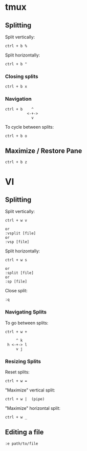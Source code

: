 # tmux

## Splitting

Split vertically:

```
ctrl + b %
```

Split horizontally:

```
ctrl + b "
```

### Closing splits

```
ctrl + b x
```

### Navigation

```
ctrl + b    ^
          <-+->
            v
```

To cycle between splits:
```
ctrl + b o
```

## Maximize / Restore Pane

```
ctrl + b z
```

# VI

## Splitting

Split vertically:

```
ctrl + w v

or
:vsplit [file]
or
:vsp [file]

```

Split horizontally:
```
ctrl + w s

or
:split [file]
or
:sp [file]
```

Close split:
```
:q
```

### Navigating Splits

To go between splits:
```
ctrl + w +

     ^ k
 h <-+-> l
     v j
```


### Resizing Splits

Reset splits:
```
ctrl + w =
```

"Maximize" vertical split:
```
ctrl + w |  (pipe)
```

"Maximize" horizontal split:
```
ctrl + w _
```


## Editing a file

```
:e path/to/file
```

